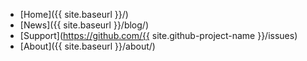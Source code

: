 * [Home]({{ site.baseurl }}/)
* [News]({{ site.baseurl }}/blog/)
* [Support](https://github.com/{{ site.github-project-name }}/issues)
* [About]({{ site.baseurl }}/about/)
